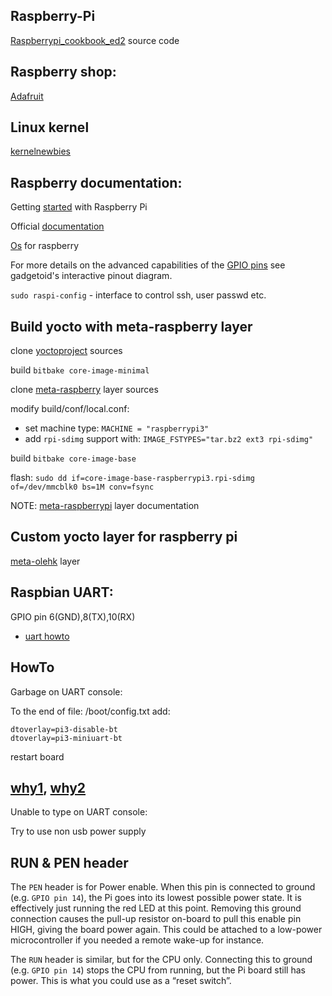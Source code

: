 ## Raspberry-Pi

[Raspberrypi_cookbook_ed2](https://github.com/simonmonk/raspberrypi_cookbook_ed2) source code

## Raspberry shop:

[Adafruit](https://www.adafruit.com/)

## Linux kernel

[kernelnewbies](https://kernelnewbies.org/)

## Raspberry documentation:
Getting [started](https://projects.raspberrypi.org/en/pathways/getting-started-with-raspberry-pi) with Raspberry Pi

Official [documentation](https://www.raspberrypi.org/documentation/)

[Os](https://www.raspberrypi.org/downloads/) for raspberry

For more details on the advanced capabilities of the [GPIO pins](https://pinout.xyz/) see gadgetoid's interactive pinout diagram.

`sudo raspi-config` - interface to control ssh, user passwd etc. 

## Build yocto with meta-raspberry layer

clone [yoctoproject](https://www.yoctoproject.org/software-overview/downloads/) sources

build `bitbake core-image-minimal`

clone [meta-raspberry](http://layers.openembedded.org/layerindex/branch/master/layer/meta-raspberrypi/) layer sources

modify build/conf/local.conf:
 - set machine type: `MACHINE = "raspberrypi3"`
 - add `rpi-sdimg` support with: `IMAGE_FSTYPES="tar.bz2 ext3 rpi-sdimg"`
 
build `bitbake core-image-base`

flash: `sudo dd if=core-image-base-raspberrypi3.rpi-sdimg of=/dev/mmcblk0 bs=1M conv=fsync`

NOTE: [meta-raspberrypi](https://meta-raspberrypi.readthedocs.io/en/latest/index.html) layer documentation

## Custom yocto layer for raspberry pi

[meta-olehk](https://github.com/definename/meta-olehk) layer

## Raspbian UART:

GPIO pin 6(GND),8(TX),10(RX)

- [uart howto](https://elinux.org/RPi_Serial_Connection)

HowTo
---
Garbage on UART console:

To the end of file: /boot/config.txt add:
```
dtoverlay=pi3-disable-bt
dtoverlay=pi3-miniuart-bt
```
restart board

[why1](https://openenergymonitor.org/forum-archive/node/12311.html), [why2](https://raspberrypi.stackexchange.com/questions/45007/garbage-on-raspberry-pi-console)
---
Unable to type on UART console:

Try to use non usb power supply

## RUN & PEN header

The `PEN` header is for Power enable. When this pin is connected to ground (e.g. `GPIO pin 14`), the Pi goes into its lowest possible power state. It is effectively just running the red LED at this point. Removing this ground connection causes the pull-up resistor on-board to pull this enable pin HIGH, giving the board power again. This could be attached to a low-power microcontroller if you needed a remote wake-up for instance.

The `RUN` header is similar, but for the CPU only. Connecting this to ground (e.g. `GPIO pin 14`) stops the CPU from running, but the Pi board still has power. This is what you could use as a “reset switch”.
